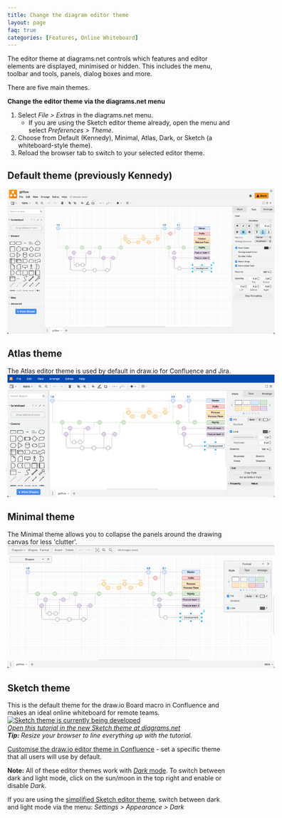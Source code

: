 ```yaml
---
title: Change the diagram editor theme
layout: page
faq: true
categories: [Features, Online Whiteboard]
---
```


The editor theme at diagrams.net controls which features and editor elements are displayed, minimised or hidden. This includes the menu, toolbar and tools, panels, dialog boxes and more.

There are five main themes.

**Change the editor theme via the diagrams.net menu**

1. Select _File > Extras_ in the diagrams.net menu. 
   * If you are using the Sketch editor theme already, open the menu and select _Preferences > Theme_.
2. Choose from Default (Kennedy), Minimal, Atlas, Dark, or Sketch (a whiteboard-style theme).
3. Reload the browser tab to switch to your selected editor theme. 


## Default theme (previously Kennedy)

<img src="/assets/img/blog/theme-kennedy.png" style="width=100%;max-width:600px;height:auto;" alt="Choose your favourite UI theme in diagrams.net from Kennedy, Atlas, Dark, Minimal and Sketch">

## Atlas theme

The Atlas editor theme is used by default in draw.io for Confluence and Jira.
<br /><img src="/assets/img/blog/theme-atlas.png" style="width=100%;max-width:600px;height:auto;" alt="Choose your favourite UI theme in diagrams.net from Kennedy, Atlas, Dark, Minimal and Sketch">

## Minimal theme

The Minimal theme allows you to collapse the panels around the drawing canvas for less 'clutter'.
<br /><img src="/assets/img/blog/theme-minimal.png" style="width=100%;max-width:600px;height:auto;" alt="Choose your favourite UI theme in diagrams.net from Kennedy, Atlas, Dark, Minimal and Sketch">

## Sketch theme

This is the default theme for the draw.io Board macro in Confluence and makes an ideal online whiteboard for remote teams.
<br />[<img src="/assets/img/blog/sketch-theme-tutorial.png" style="width=100%;max-width:600px;height:auto;" alt="Sketch theme is currently being developed">](https://app.diagrams.net/?splash=0&ui=sketch&title=#Uhttps%3A%2F%2Fraw.githubusercontent.com%2Fjgraph%2Fdrawio-diagrams%2Fdev%2Fblog%2Fboard-visual-tutorial.drawio)
<br />_[Open this tutorial in the new Sketch theme at diagrams.net](https://app.diagrams.net/?splash=0&ui=sketch&title=#Uhttps%3A%2F%2Fraw.githubusercontent.com%2Fjgraph%2Fdrawio-diagrams%2Fdev%2Fblog%2Fboard-visual-tutorial.drawio)_
<br />_**Tip:** Resize your browser to line everything up with the tutorial._

[Customise the draw.io editor theme in Confluence](/doc/faq/custom-ui-confluence-cloud.html) - set a specific theme that all users will use by default.

**Note:** All of these editor themes work with [_Dark_ mode](/blog/dark-mode-diagram-editor.html). To switch between dark and light mode, click on the sun/moon in the top right and enable or disable _Dark_.

If you are using the [simplified Sketch editor theme](/blog/sketch-online-whiteboard.html), switch between dark and light mode via the menu: _Settings > Appearance > Dark_
